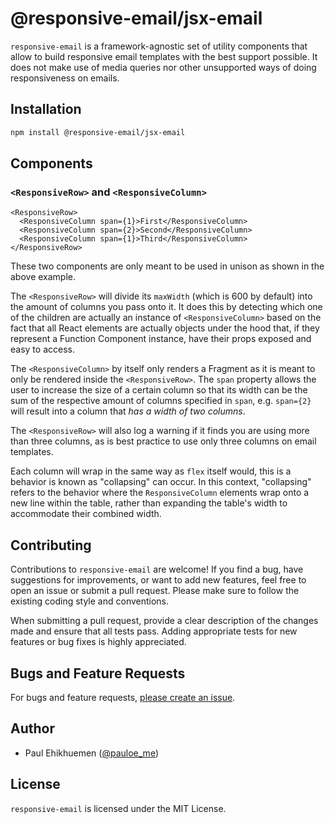 # @responsive-email/jsx-email

`responsive-email` is a framework-agnostic set of utility components that allow to build
responsive email templates with the best support possible. It does not make use of
media queries nor other unsupported ways of doing responsiveness on emails.

## Installation

```bash
npm install @responsive-email/jsx-email
```

## Components

### `<ResponsiveRow>` and `<ResponsiveColumn>`

```tsx
<ResponsiveRow>
  <ResponsiveColumn span={1}>First</ResponsiveColumn>
  <ResponsiveColumn span={2}>Second</ResponsiveColumn>
  <ResponsiveColumn span={1}>Third</ResponsiveColumn>
</ResponsiveRow>
```

These two components are only meant to be used in unison as shown in the above example.

The `<ResponsiveRow>` will divide its `maxWidth` (which is 600 by default) into the amount
of columns you pass onto it. It does this by detecting which one of the children are actually
an instance of `<ResponsiveColumn>` based on the fact that all React elements are actually objects
under the hood that, if they represent a Function Component instance, have their props exposed and easy to access.

The `<ResponsiveColumn>` by itself only renders a Fragment as it is meant to only be rendered
inside the `<ResponsiveRow>`. The `span` property allows the user to increase the size of a certain
column so that its width can be the sum of the respective amount of columns specified in `span`, e.g.
`span={2}` will result into a column that _has a width of two columns_.

The `<ResponsiveRow>` will also log a warning if it finds you are using more than three columns,
as is best practice to use only three columns on email templates.

Each column will wrap in the same way as `flex` itself would, this is a behavior is known as "collapsing" can occur.
In this context, "collapsing" refers to the behavior where the `ResponsiveColumn` elements wrap onto a new line within the table, rather than expanding the table's width to accommodate their combined width.

## Contributing

Contributions to `responsive-email` are welcome! If you find a bug, have suggestions for improvements, or want to add new features, feel free to open an issue or submit a pull request. Please make sure to follow the existing coding style and conventions.

When submitting a pull request, provide a clear description of the changes made and ensure that all tests pass. Adding appropriate tests for new features or bug fixes is highly appreciated.

## Bugs and Feature Requests

For bugs and feature requests, [please create an issue](https://github.com/codeskills-dev/responsive-email/issues/new).

## Author

- Paul Ehikhuemen ([@pauloe_me](https://twitter.com/pauloe_me))

## License

`responsive-email` is licensed under the MIT License.
